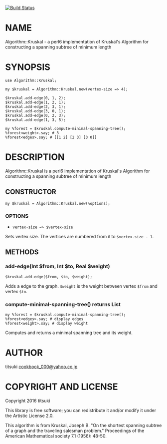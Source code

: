 [![Build Status](https://travis-ci.org/titsuki/p6-Algorithm-Kruskal.svg?branch=master)](https://travis-ci.org/titsuki/p6-Algorithm-Kruskal)

NAME
====

Algorithm::Kruskal - a perl6 implementation of Kruskal's Algorithm for constructing a spanning subtree of minimum length

SYNOPSIS
========

    use Algorithm::Kruskal;

    my $kruskal = Algorithm::Kruskal.new(vertex-size => 4);

    $kruskal.add-edge(0, 1, 2);
    $kruskal.add-edge(1, 2, 1);
    $kruskal.add-edge(2, 3, 1);
    $kruskal.add-edge(3, 0, 1);
    $kruskal.add-edge(0, 2, 3);
    $kruskal.add-edge(1, 3, 5);

    my %forest = $kruskal.compute-minimal-spanning-tree();
    %forest<weight>.say; # 3
    %forest<edges>.say; # [[1 2] [2 3] [3 0]]

DESCRIPTION
===========

Algorithm::Kruskal is a perl6 implementation of Kruskal's Algorithm for constructing a spanning subtree of minimum length

CONSTRUCTOR
-----------

    my $kruskal = Algorithm::Kruskal.new(%options);

### OPTIONS

  * `vertex-size => $vertex-size`

Sets vertex size. The vertices are numbered from `0` to `$vertex-size - 1`.

METHODS
-------

### add-edge(Int $from, Int $to, Real $weight)

    $kruskal.add-edge($from, $to, $weight);

Adds a edge to the graph. `$weight` is the weight between vertex `$from` and vertex `$to`.

### compute-minimal-spanning-tree() returns List

    my %forest = $kruskal.compute-minimal-spanning-tree();
    %forest<edges>.say; # display edges
    %forest<weight>.say; # display weight

Computes and returns a minimal spanning tree and its weight.

AUTHOR
======

titsuki <cookbook_000@yahoo.co.jp>

COPYRIGHT AND LICENSE
=====================

Copyright 2016 titsuki

This library is free software; you can redistribute it and/or modify it under the Artistic License 2.0.

This algorithm is from Kruskal, Joseph B. "On the shortest spanning subtree of a graph and the traveling salesman problem." Proceedings of the American Mathematical society 7.1 (1956): 48-50.
